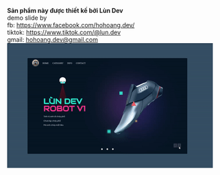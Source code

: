 <b>Sản phẩm này được thiết kế bởi Lùn Dev</b><br/>
demo slide by<br />
fb: https://www.facebook.com/hohoang.dev/ <br />
tiktok: https://www.tiktok.com/@lun.dev <br />
gmail: hohoang.dev@gmail.com <br />
<img src="robotv1.gif" />
